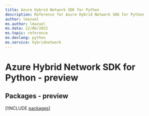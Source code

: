 ```yaml
---
title: Azure Hybrid Network SDK for Python
description: Reference for Azure Hybrid Network SDK for Python
author: lmazuel
ms.author: lmazuel
ms.data: 12/06/2022
ms.topic: reference
ms.devlang: python
ms.service: hybridnetwork
---
```

# Azure Hybrid Network SDK for Python - preview
## Packages - preview
[!INCLUDE [packages](hybrid-network-index.md)]